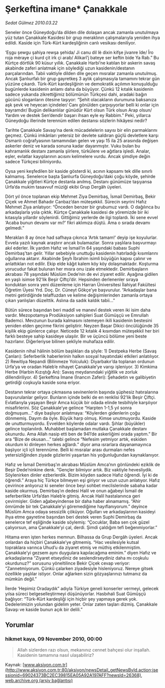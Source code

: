 # Şerkeftina imane* Çanakkale

*Sedat Gülmez 2010.03.22*

<div class="news-detail-text-todays">
 <div>
 </div>
 <div>
 </div>
 <div id="newsSpot">
  <font class="detail-spot">
   Seneler önce Güneydoğu’da dilden dile dolaşan ancak zamanla unutulmaya yüz tutan Çanakkale Kasidesi bir grup meraklının çalışmalarıyla yeniden ihya edildi. Kaside için Türk-Kürt kardeşliğinin canlı vesikası deniliyor.
  </font>
 </div>
 <div id="newsText">
  <font class="detail-text">
   <p class="MsoNormal">
    ‘Eşgu şewgu şahiya rewşa şehida/ Ji canu dil lè dixin kifşe jivanre îde/ Îro roja mèraye çi kurd çit irk çi arab/ Alikarî’j bateye ser keftin bide Ya Rab.” Bu Kürtçe dörtlük 90 küsur yıllık. Çanakkale Harbi’ne katılan bir askerin savaş akabinde zaferi anlatmak için söylediği uzun kasidenin/destanın parçalarından. Tabii vaktiyle dilden dile geçen mısralar zamanla unutulmuş. Ancak Şanlıurfalı bir grup gayretkeş 3 aylık çalışmasıyla tamamını tekrar gün yüzüne çıkardı. Türk-Kürt kardeşliğinin ve demokratik açılımın konuşulduğu bugünlerde kasidenin anlamı daha da büyüyor. Çünkü 12 kıtalık kasidenin sadece yukarıda zikrettiğimiz bölümünün Türkçesi dahi, aradaki bağın gücünü sloganların ötesine taşıyor: “Şehit olacakların durumuna baksanıza aşk şevk ve heyecan içindeler/ Canı gönülden çarpışıyorlar belli ki onlar için bayramdır/ Bugün delikanlılar günüdür Kürt olsun Türk olsun Arap olsun/ Yardım ve destek Sen’dendir başarı ihsan eyle ey Rabbim.” Peki, yıllarca Güneydoğu illerinde terennüm edilen destansı sözlerin hikâyesi nedir?
   </p>
   <p class="MsoNormal">
    Tarihte Çanakkale Savaşı’na denk mücadelelerin sayısı bir elin parmaklarını geçmez. Çünkü imkânları yetersiz bir devlete saldıran güçlü devletlere karşı Osmanlı coğrafyasının tamamından gelen ve yaşı 15 ila 25 arasında değişen askerler deniz ve karada sonuna kadar dayanmıştır. Vuku bulan bu kahramanlık destanı zamanla şiirlere, türkülere ve ağıtlara işledi. Analar, eşler, evlatlar kayıplarının acısını kelimelere vurdu. Ancak şimdiye değin sadece Türkçesi biliniyordu.
   </p>
   <p class="MsoNormal">
    Oysa yeni keşfedilen bir kaside gösterdi ki, acının kapsamı tek dille sınırlı kalmamış. Senelerce başta Şanlıurfa Güneydoğu’daki çoğu köyde, şehirde Çanakkale yiğitleri Kürtçe destanla anılmış. Destanı günümüze taşıyansa Urfa’da mukim tasavvuf müziği ekibi Grup Dergâh üyeleri.
   </p>
   <p class="MsoNormal">
    Dört yıl önce toplanan ekip Mehmet Ziya Demirbaş, İsmail Demirbaş, Bekir Çiçek ve Ahmet Bahadır Canbaz’dan müteşekkil. Sürecin seyrini Hafız Mehmet Ziya anlatıyor: “Önceden benzer bir grubumuz vardı. O dağılınca bu arkadaşlarla yola çıktık. Kürtçe Çanakkale kasidesi de yöremizde bir iki kıtasıyla yıllardır söylenirdi. Gittiğimiz yerlerde de ilgi toplardı. İki sene evvel ‘Acaba bunun devamı var mı?’ fikri aklımıza düştü. Ama o sırada devamı gelmedi.”
   </p>
   <p class="MsoNormal">
    Merakları 8 ay önce had safhaya çıkınca ‘Artık tamam!’ deyip işe koyulurlar. Evvela yazılı kaynak araştırır ancak bulamazlar. Sonra yaşlılara başvurmayı akıl ederler. İlk yardım Hafız ve İsmail’in 64 yaşındaki babası Suphi Demirbaş’tan gelir. Yıllar sebebiyle unuttuğu kasidenin hatırladığı kısımlarını oğullarına aktarır. Akabinde Şeyh İbrahim isimli büyüğün kapısı çalınır ve anlattıkları not edilir. Ekip elde kâğıt kalem köy köy dolaşmaktadır. Koşturma yorucudur fakat bulunan her mısra onu izale etmektedir. Demirbaşların akrabası 78 yaşındaki Müslüm Dede’nin de evi ziyaret edilir. Ayağına gidilen en yaşlı isimse 92’lik Beşir Çiftçi’dir. Hepsinden derlenenler sıraya konduktan sonra yeni düzenleme için Harran Üniversitesi İlahiyat Fakültesi Öğretim Üyesi Yrd. Doç. Dr. Cüneyt Gökçe’ye başvurulur. “Arkadaşlar bana metni getirdiğinde telaffuzdan ve kelime değişimlerinden zamanla ortaya çıkan yanlışları düzelttik. Aslına da sadık kaldık tabii...”
   </p>
   <p class="MsoNormal">
    Bütün sürece başından beri maddî ve manevî destek veren iki isim daha vardır. Mezopotamya Prodüksiyon sahipleri Suat Gümüşçü ve Emrullah Bademci. Mevzunun burada kalmasını istemeyen ikili kasidenin bestesini yeniden elden geçirme fikrini geliştirir. Neyzen Başar Dikici öncülüğünde 35 kişilik ekip günlerce çalışır. Neticede 12 kıtalık 4 kısımdan müteşekkil her biri farklı besteye sahip kasideye ulaşılır. Bir ve üçüncü bölüme yeni beste hazırlanır. Diğerleriyse bilinen şekliyle muhafaza edilir.
   </p>
   <p class="MsoNormal">
    Kasidenin nihaî hâlinin bölüm başlıkları da şöyle: 1) Destpeka Herbe (Savaş Çanları): Seferberlik haberlerinin halkın sosyal hayatındaki etkileri anlatılıyor. 2) Rewitiya Nepandi (Bilinmeze Yolculuk): Diyarbakır’da toplanan ordunun Urfa’ya ve oradan Haleb’e nihayet Çanakkale’ye varışı işleniyor. 3) Kimkima Herbe (Harbin Kızıştığı An): Savaş meydanındaki yiğitlik ve zorluk dillendiriliyor. 4) Şerkeftina İmane (İnancın Zaferi): Şehadetin ve galibiyetin getirdiği coşkuyla kaside sona eriyor.
   </p>
   <p class="MsoNormal">
    Destanın tekrar ortaya çıkmasına sevinenlerin başında şüphesiz hatıralarına başvurulanlar geliyor. Bunların içinde belki de en renklisi 92’lik Beşir Çiftçi. Evlatlarıyla yaşayan Beşir Amca küçük bir odada elinde tesbihiyle karşılıyor misafirlerini. Söz Çanakkale’ye gelince “Harpten 1-1,5 yıl sonra doğmuşum…” diye başlıyor anlatmaya: “Köylerden gidenlerin çoğu dönmemiş. Dayım da öyle. Büyük harp olmuş. Kimse unutmuyordu. Kaside de unutturmuyordu. Evvelden köylerde odalar vardı. Şıhlar (büyükler) gelince toplanılırdı. Muhabbet başlamadan mutlaka Çanakkale destanı okunurdu. Ama Allah nasip etti ben de 941’de askerliğimi orada yaptım.” Bir ara “Bize de okusan…” talebi gelince “Nefesim yetmiyor artık, eskiden okurdum ki dinleyen herkes ağlardı.” diyor ama ısrarlara dayanamayınca başlıyor içli içli terennüme. Belli ki mısralar arası durmaları nefes yetersizliğinden ziyade gözlerini yaşartan his yoğunluğundan kaynaklanıyor.
   </p>
   <p class="MsoNormal">
    Hafız ve İsmail Demirbaş’ın akrabası Müslüm Amca’nın gönlündeki eziklik de Beşir Dede’ninkine denk. “Gençler bilmiyor artık. Biz vaktiyle hevesliydik. Söylenirken dinler ezberlerdik. Bizim köyden sadece Hafız öğrendi. İyi ki de öğrendi.” Araya hiç Türkçe bilmeyen eşi giriyor ve uzun uzun anlatıyor. Hafız çevirince anlıyoruz ki seneler önce beyi sohbet meclislerinde sabaha kadar kaside okurmuş. Demirbaş’ın dedesi Halil ve onun ağabeyi İsmail de seferberlikte Urfa’dan Haleb’e gitmiş. Ancak Halil hastalanınca geri çevirmişler. Giden ağabeyindense bir daha haber alınamamış. “Ahir ömrümde bir tek Çanakkale’yi göremediğime hayıflanıyorum.” deyince Müslüm Amca odaya sessizlik çöküyor. Oğulları ve arkadaşlarının kasideyi ihya etme gayretine başından beri destek veren Suphi Demirbaş da senelerce tef eşliğinde kaside söylemiş: “Çocuklar, Baba sen çok güzel çalıyorsun, ama Çanakkale’yi çal, derdi. Şimdi çaldığım tefi beğenmiyorlar.”
   </p>
   <p class="MsoNormal">
    Hitama eren işten herkes memnun. Bilhassa da Grup Dergâh üyeleri. Ancak onlardan da hiçbiri Çanakkale’ye gitmemiş. “Hac vesilesiyle kutsal topraklara varınca Uhud’u da ziyaret etmiş ve müthiş etkilenmiştim. Çanakkale’yi gezsem aynı duygulara kapılacağıma eminim.” diyen Hafız ve arkadaşlarına “Ziyaret etseydiniz de seslendirseydiniz daha mı coşkulu okurdunuz?” sorusunu yöneltilince Bekir Çiçek cevap veriyor: “Zannetmiyorum. Çünkü çalarken ziyadesiyle hisleniyoruz. Nereye gitsek özellikle yaşlılar istiyor. Onlar ağlarken sizin gözyaşlarınızı tutmanız da mümkün değil.”
   </p>
   <p class="MsoNormal">
    İlerde ‘Hepimiz Oradaydık” adıyla Türkiye geneli konserler vermeyi, gelecek yılsa süreci belgeselleştirmeyi düşünüyorlar. Hasbıhali Suat Gümüşçü bağlıyor: “Türk-Kürt kardeşliği için hiçbir şey yapmaya gerek yok. Dedelerimizin yolundan gidelim yeter. Onlar zaten taşları dizmiş. Çanakkale Savaşı ve kaside bunun açık bir delili.”
   </p>
  </font>
 </div>
 <div>
 </div>
 <div>
 </div>
</div>


## Yorumlar

### hikmet kaya, 09 November 2010, 00:00
> Allah sizlerden razı olsun, mekanınız cennet bahçesi olur inşallah. Kasidenin tamamına nasıl ulaşabiliriz?

Kaynak: [www.aksiyon.com.tr](http://www.aksiyon.com.tr:80/aksiyon/newsDetail_getNewsById.action;jsessionid=69024373BC2EC39815EA05A92A197AFF?newsId=26368), [web.archive.org (arşiv bağlantısı)](http://web.archive.org/web/20140827095023/http://www.aksiyon.com.tr:80/aksiyon/newsDetail_getNewsById.action;jsessionid=69024373BC2EC39815EA05A92A197AFF?newsId=26368)
